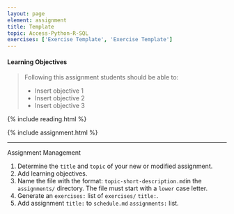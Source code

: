 ```yaml
---
layout: page
element: assignment
title: Template                
topic: Access-Python-R-SQL
exercises: ['Exercise Template', 'Exercise Template']
---
```


#### Learning Objectives

> Following this assignment students should be able to:
>
> - Insert objective 1
> - Insert objective 2
> - Insert objective 3

{% include reading.html %}

{% include assignment.html %}

<!-- End of Assignments Template - Be sure to keep the include statements -->

****

Assignment Management

1. Determine the `title` and `topic` of your new or modified assignment.
2. Add learning objectives.
3. Name the file with the format: `topic-short-description.md`in the
   `assignments/` directory. The file must start with a `lower` case letter.
4. Generate an `exercises:` list of `exercises/` `title:`.
5. Add assignment `title:` to `schedule.md` `assignments:` list. 